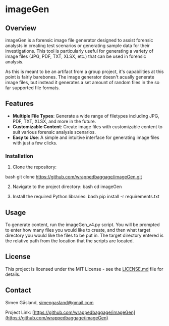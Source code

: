 # imageGen

## Overview

imageGen is a forensic image file generator designed to assist forensic analysts in creating test scenarios or generating sample data for their investigations. This tool is particularly useful for generating a variety of image files (JPG, PDF, TXT, XLSX, etc.) that can be used in forensic analysis.

As this is meant to be an artifact from a group project, it's capabilities at this point is fairly barebones. The image generator doesn't acually generate image files, but instead it generates a set amount of random files in the so far supported file formats.

## Features

- **Multiple File Types**: Generate a wide range of filetypes including JPG, PDF, TXT, XLSX, and more in the future.
- **Customizable Content**: Create image files with customizable content to suit various forensic analysis scenarios.
- **Easy to Use**: A simple and intuitive interface for generating image files with just a few clicks.

### Installation

1. Clone the repository:

bash git clone https://github.com/wrappedbaggage/imageGen.git

2. Navigate to the project directory:
bash cd imageGen

3. Install the required Python libraries:
bash pip install -r requirements.txt


## Usage

To generate content, run the imageGen_v4.py script.
You will be prompted to enter how many files you would like to create, and then what target directory you would like the files to be put in. The target directory entered is the relative path from the location that the scripts are located.

## License

This project is licensed under the MIT License - see the [LICENSE.md](LICENSE.md) file for details.

## Contact

Simen Gåsland, simengasland@gmail.com

Project Link: [https://github.com/wrappedbaggage/imageGen](https://github.com/wrappedbaggage/imageGen)
